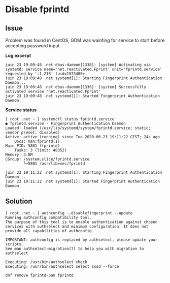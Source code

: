 # Disable fprintd

## Issue

Problem was found in CentOS, GDM was wainting for service to start before accepting password input.

**Log excerpt**

    juin 23 19:09:48 .net dbus-daemon[1338]: [system] Activating via systemd: service name='net.reactivated.Fprint' unit='fprintd.service' requested by ':1.218' (uid=1573400>
    juin 23 19:09:48 .net systemd[1]: Starting Fingerprint Authentication Daemon...
    juin 23 19:09:48 .net dbus-daemon[1338]: [system] Successfully activated service 'net.reactivated.Fprint'
    juin 23 19:09:48 .net systemd[1]: Started Fingerprint Authentication Daemon.


**Service status**

    [ root .net ~ ] systemctl status fprintd.service 
    ● fprintd.service - Fingerprint Authentication Daemon
    Loaded: loaded (/usr/lib/systemd/system/fprintd.service; static; vendor preset: disabled)
    Active: active (running) since Tue 2020-06-23 19:11:22 CEST; 24s ago
        Docs: man:fprintd(1)
    Main PID: 5801 (fprintd)
        Tasks: 3 (limit: 48352)
    Memory: 3.8M
    CGroup: /system.slice/fprintd.service
            └─5801 /usr/libexec/fprintd

    juin 23 19:11:22 .net systemd[1]: Starting Fingerprint Authentication Daemon...
    juin 23 19:11:22 .net systemd[1]: Started Fingerprint Authentication Daemon.

## Solution

    [ root .net ~ ] authconfig --disablefingerprint --update
    Running authconfig compatibility tool.
    The purpose of this tool is to enable authentication against chosen services with authselect and minimum configuration. It does not provide all capabilities of authconfig.

    IMPORTANT: authconfig is replaced by authselect, please update your scripts.
    See man authselect-migration(7) to help you with migration to authselect

    Executing: /usr/bin/authselect check
    Executing: /usr/bin/authselect select sssd --force

    dnf remove fprintd-pam fprintd
